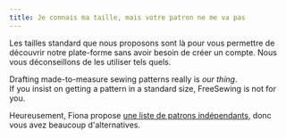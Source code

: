 ```yaml
---
title: Je connais ma taille, mais votre patron ne me va pas
---
```


Les tailles standard que nous proposons sont là pour vous permettre de découvrir notre plate-forme sans avoir besoin de créer un compte. Nous vous déconseillons de les utiliser tels quels.

Drafting made-to-measure sewing patterns really is *our thing*.\
If you insist on getting a pattern in a standard size, FreeSewing is not for you.

Heureusement, Fiona propose [une liste de patrons indépendants](https://chainstitcher.blogspot.com/p/indie-pattern-designers.html), donc vous avez beaucoup d'alternatives.
